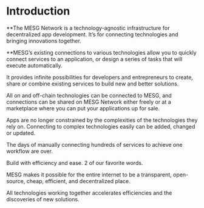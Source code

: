 # Introduction

**The MESG Network is a technology-agnostic infrastructure for decentralized app development. It’s for connecting technologies and bringing innovations together.  
  
**MESG’s existing connections to various technologies allow you to quickly connect services to an application, or design a series of tasks that will execute automatically.  
  
It provides infinite possibilities for developers and entrepreneurs to create, share or combine existing services to build new and better solutions.

All on and off-chain technologies can be connected to MESG, and connections can be shared on MESG Network either freely or at a marketplace where you can put your applications up for sale.  
  
Apps are no longer constrained by the complexities of the technologies they rely on. Connecting to complex technologies easily can be added, changed or updated.

The days of manually connecting hundreds of services to achieve one workflow are over.

Build with efficiency and ease. 2 of our favorite words.

MESG makes it possible for the entire internet to be a transparent, open-source, cheap, efficient, and decentralized place. 

All technologies working together accelerates efficiencies and the discoveries of new solutions.



## 



